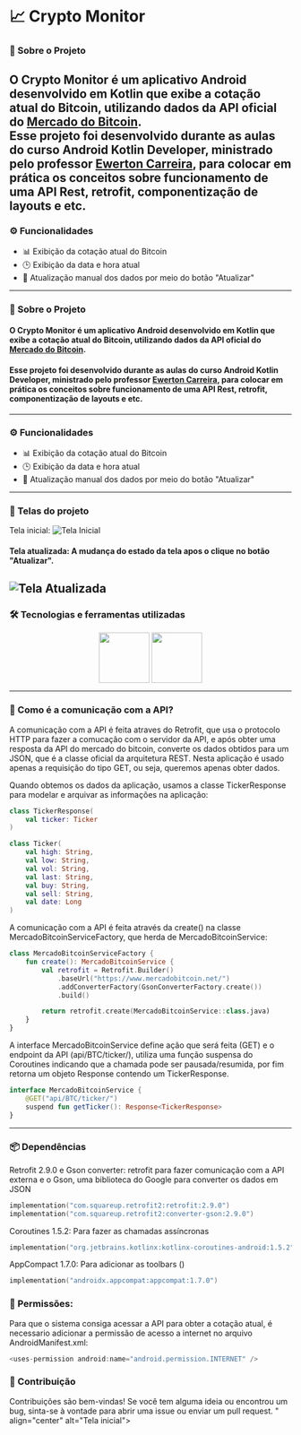 # 📈 Crypto Monitor

### 📌 Sobre o Projeto

O **Crypto Monitor** é um aplicativo Android desenvolvido em Kotlin que exibe a cotação atual do **Bitcoin**, utilizando dados da API oficial do [Mercado do Bitcoin](https://www.mercadobitcoin.net/api/BTC/ticker/).  
Esse projeto foi desenvolvido durante as aulas do curso **Android Kotlin Developer**, ministrado pelo professor [Ewerton Carreira](https://github.com/carreiras), para colocar em prática os conceitos sobre funcionamento de uma API Rest, retrofit, componentização de layouts e etc.
---

### ⚙️ Funcionalidades

- 📊 Exibição da cotação atual do Bitcoin  
- 🕒 Exibição da data e hora atual  
- 🔄 Atualização manual dos dados por meio do botão "Atualizar"  

---
### 📌 Sobre o Projeto

#### O **Crypto Monitor** é um aplicativo Android desenvolvido em Kotlin que exibe a cotação atual do **Bitcoin**, utilizando dados da API oficial do [Mercado do Bitcoin](https://www.mercadobitcoin.net/api/BTC/ticker/).
#### Esse projeto foi desenvolvido durante as aulas do curso **Android Kotlin Developer**, ministrado pelo professor [Ewerton Carreira](https://github.com/carreiras), para colocar em prática os conceitos sobre funcionamento de uma API Rest, retrofit, componentização de layouts e etc.
---

### ⚙️ Funcionalidades

- 📊 Exibição da cotação atual do Bitcoin
- 🕒 Exibição da data e hora atual
- 🔄 Atualização manual dos dados por meio do botão "Atualizar"

---
### 📸 Telas do projeto
Tela inicial:
![Tela Inicial]()

#### Tela atualizada: A mudança do estado da tela apos o clique no botão "Atualizar".
![Tela Atualizada]()
---

### 🛠 Tecnologias e ferramentas utilizadas

<div align="center">
  <img src="https://cdn.jsdelivr.net/gh/devicons/devicon@latest/icons/androidstudio/androidstudio-original-wordmark.svg" width="90" align="center"/>
  <img src="https://cdn.jsdelivr.net/gh/devicons/devicon@latest/icons/kotlin/kotlin-original-wordmark.svg" width="90" align="center"/>

</div>

---
### 🔌 Como é a comunicação com a API?
A comunicação com a API é feita atraves do Retrofit, que usa o protocolo HTTP para fazer a comucação com o servidor da API, e após obter uma resposta da API do mercado do bitcoin, converte os dados obtidos para um JSON, que é a classe oficial da arquitetura REST.
Nesta aplicação é usado apenas a requisição do tipo GET, ou seja, queremos apenas obter dados.

Quando obtemos os dados da aplicação, usamos a classe TickerResponse para modelar e arquivar as informações na aplicação:
```kotlin
class TickerResponse(
    val ticker: Ticker
)

class Ticker(
    val high: String,
    val low: String,
    val vol: String,
    val last: String,
    val buy: String,
    val sell: String,
    val date: Long
)
```
A comunicação com a API é feita através da create() na classe MercadoBitcoinServiceFactory, que herda de MercadoBitcoinService:
```kotlin
class MercadoBitcoinServiceFactory {
    fun create(): MercadoBitcoinService {
        val retrofit = Retrofit.Builder()
            .baseUrl("https://www.mercadobitcoin.net/")
            .addConverterFactory(GsonConverterFactory.create())
            .build()

        return retrofit.create(MercadoBitcoinService::class.java)
    }
}
```
A interface MercadoBitcoinService define ação que será feita (GET) e o endpoint da API (api/BTC/ticker/), utiliza uma função suspensa do Coroutines indicando que a chamada pode ser pausada/resumida, por fim retorna um objeto Response contendo um TickerResponse.
```kotlin
interface MercadoBitcoinService {
    @GET("api/BTC/ticker/")
    suspend fun getTicker(): Response<TickerResponse>
}
```
---

### 📦 Dependências

Retrofit 2.9.0 e Gson converter: retrofit para fazer comunicação com a API externa  e o Gson, uma biblioteca do Google para converter os dados em JSON
```kotlin
implementation("com.squareup.retrofit2:retrofit:2.9.0")
implementation("com.squareup.retrofit2:converter-gson:2.9.0") 
```
Coroutines 1.5.2: Para fazer as chamadas assíncronas
```kotlin
implementation("org.jetbrains.kotlinx:kotlinx-coroutines-android:1.5.2")
   ```
AppCompact 1.7.0: Para adicionar as toolbars ()
```kotlin
implementation("androidx.appcompat:appcompat:1.7.0")
   ```
### 🔐 Permissões:
Para que o sistema consiga acessar a API para obter a cotação atual, é necessario adicionar a permissão de acesso a internet no arquivo AndroidManifest.xml:
```kotlin
<uses-permission android:name="android.permission.INTERNET" />
```
### 🤝 Contribuição
Contribuições são bem-vindas! Se você tem alguma ideia ou encontrou um bug, sinta-se à vontade para abrir uma issue ou enviar um pull request.
" align="center" alt="Tela inicial">


